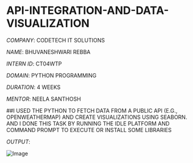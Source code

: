 # API-INTEGRATION-AND-DATA-VISUALIZATION

*COMPANY*: CODETECH IT SOLUTIONS

*NAME*: BHUVANESHWARI REBBA

*INTERN ID*: CT04WTP

*DOMAIN*: PYTHON PROGRAMMING

*DURATION*: 4 WEEKS

*MENTOR*: NEELA SANTHOSH

##I USED THE PYTHON TO FETCH DATA FROM A PUBLIC API (E.G., OPENWEATHERMAP) AND CREATE VISUALIZATIONS USING SEABORN. AND I DONE THIS TASK BY RUNNING THE IDLE PLATFORM AND COMMAND PROMPT TO EXECUTE OR INSTALL SOME LIBRARIES

*OUTPUT*:

![Image](https://github.com/user-attachments/assets/be047e99-83ac-4973-b279-cb1af1387531)

